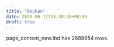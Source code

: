 ```yaml
---
title: "Douban"
date: 2019-06-17T15:38:38+08:00
draft: true
---
```


page_content_new.ibd has 2688854 rows.
